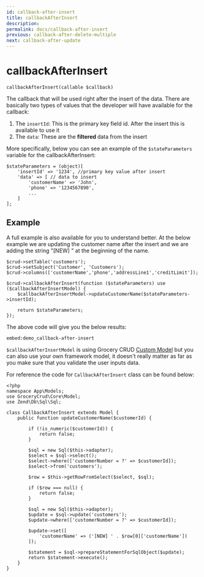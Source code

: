 ```yaml
---
id: callback-after-insert
title: callbackAfterInsert
description: 
permalink: docs/callback-after-insert
previous: callback-after-delete-multiple
next: callback-after-update
---
```


# callbackAfterInsert

<pre><code class="language-php">callbackAfterInsert(callable $callback)</code></pre>
The callback that will be used right after the insert of the data. There are basically two types of values that the developer will have available for the callback:
<ol>
 	<li>The <code>insertId</code>: This is the primary key field id. After the insert this is available to use it</li>
 	<li>The <code>data</code>: These are the <strong>filtered </strong>data from the insert</li>
</ol>

More specifically, below you can see an example of the <code>$stateParameters</code> variable for the callbackAfterInsert:
<pre><code class="language-php">$stateParameters = (object)[
    'insertId' => '1234', //primary key value after insert
    'data' => [ // data to insert
        'customerName' => 'John',
        'phone' => '1234567890',
        ...
    ]
];</code></pre>

## Example

A full example is also available for you to understand better. 
At the below example we are updating the customer name after the insert and we are adding 
the string "[NEW] " at the beginning of the name.
<pre><code class="language-php">$crud->setTable('customers');
$crud->setSubject('Customer', 'Customers');
$crud->columns(['customerName','phone','addressLine1','creditLimit']);

$crud->callbackAfterInsert(function ($stateParameters) use ($callbackAfterInsertModel) {
    $callbackAfterInsertModel->updateCustomerName($stateParameters->insertId);

    return $stateParameters;
});</code></pre>

The above code will give you the below results:

`embed:demo_callback-after-insert`

`$callbackAfterInsertModel` is using Grocery CRUD [Custom Model](/docs/custom-model) but you can also use your own framework model, it doesn't really matter as far as you make sure that you validate the user inputs data.

For reference the code for `CallbackAfterInsert` class can be found below:

<pre><code class="language-php">&lt;?php
namespace App\Models;
use GroceryCrud\Core\Model;
use Zend\Db\Sql\Sql;

class CallbackAfterInsert extends Model {
    public function updateCustomerName($customerId) {

        if (!is_numeric($customerId)) {
            return false;
        }

        $sql = new Sql($this->adapter);
        $select = $sql->select();
        $select->where(['customerNumber = ?' => $customerId]);
        $select->from('customers');

        $row = $this->getRowFromSelect($select, $sql);

        if ($row === null) {
            return false;
        }

        $sql = new Sql($this->adapter);
        $update = $sql->update('customers');
        $update->where(['customerNumber = ?' => $customerId]);

        $update->set([
            'customerName' => ('[NEW] ' . $row[0]['customerName'])
        ]);

        $statement = $sql->prepareStatementForSqlObject($update);
        return $statement->execute();
    }
}</code></pre>